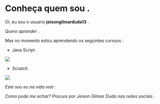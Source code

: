 # Conheça quem sou .

Oi, eu sou o usuario **jeisongilmarduda13** . 

*Quero aprender* .

 Mas no momento estou aprendendo os seguintes curssos :
 
 - Java Script .

![](https://img.shields.io/badge/JavaScript-323330?style=for-the-badge&logo=javascript&logoColor=F7DF1E)

 - Scratch

![](https://img.shields.io/badge/Scratch-4D97FF?style=for-the-badge&logo=Scratch&logoColor=white)

*Este sou eu na vida real* :


*Como pode me achar? Procure por Jeison Gilmar Duda nas redes sociais* .
